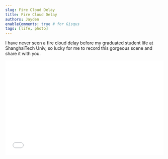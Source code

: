 ```yaml
---
slug: Fire Cloud Delay
title: Fire Cloud Delay
authors: Jayden
enableComments: true # for Gisqus
tags: [life, photo]
---
```


I have never seen a fire cloud delay before my graduated student life at ShanghaiTech Univ, so lucky for me to record this gorgeous scene and share it with you.

<iframe src="//player.bilibili.com/player.html?aid=743267597&bvid=BV1hk4y1P779&cid=1192492124&page=1" scrolling="no" border="0" frameborder="no" framespacing="0" allowfullscreen="true" width="100%" height="300"> </iframe>